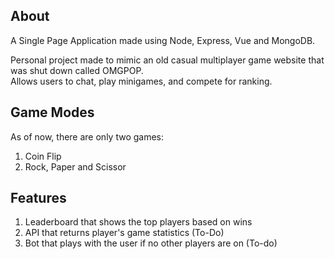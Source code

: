 ## About
A Single Page Application made using Node, Express, Vue and MongoDB.

Personal project made to mimic an old casual multiplayer game website that was shut down called OMGPOP.<br>
Allows users to chat, play minigames, and compete for ranking.

## Game Modes
As of now, there are only two games:<br>
1) Coin Flip<br>
2) Rock, Paper and Scissor <br>

## Features
1) Leaderboard that shows the top players based on wins<br>
2) API that returns player's game statistics (To-Do)<br>
3) Bot that plays with the user if no other players are on (To-do)
